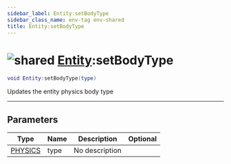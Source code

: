 ```yaml
---
sidebar_label: Entity:setBodyType
sidebar_class_name: env-tag env-shared
title: Entity:setBodyType
---
```


# <img src='/img/wiki/shared.png' alt='shared' data-tag='env-tag' /> [Entity](../entity/README.md):setBodyType

```lua
void Entity:setBodyType(type)
```

Updates the entity physics body type<br/>

-----------------
## Parameters

| Type   | Name | Description | Optional |
| ------ | ---- | ----------- | -------: |
| [PHYSICS](../physics/README.md) | type | No description |   |
